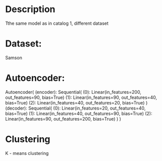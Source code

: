 # Description
Tthe same model as in catalog 1, different dataset

# Dataset:
Samson

# Autoencoder: 

Autoencoder(
  (encoder): Sequential(
    (0): Linear(in_features=200, out_features=90, bias=True)
    (1): Linear(in_features=90, out_features=40, bias=True)
    (2): Linear(in_features=40, out_features=20, bias=True)
  )
  (decoder): Sequential(
    (0): Linear(in_features=20, out_features=40, bias=True)
    (1): Linear(in_features=40, out_features=90, bias=True)
    (2): Linear(in_features=90, out_features=200, bias=True)
  )
)

# Clustering

K - means clustering
